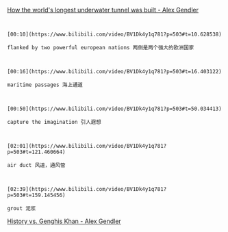 [How the world's longest underwater tunnel was built - Alex Gendler](https://www.bilibili.com/video/BV1Dk4y1q781?p=503)

```ad-note


[00:10](https://www.bilibili.com/video/BV1Dk4y1q781?p=503#t=10.628538)

flanked by two powerful european nations 两侧是两个强大的欧洲国家

```

```ad-note


[00:16](https://www.bilibili.com/video/BV1Dk4y1q781?p=503#t=16.403122)

maritime passages 海上通道

```

```ad-note


[00:50](https://www.bilibili.com/video/BV1Dk4y1q781?p=503#t=50.034413)

capture the imagination 引人遐想

```

```ad-note


[02:01](https://www.bilibili.com/video/BV1Dk4y1q781?p=503#t=121.460664)

air duct 风道，通风管

```

```ad-note


[02:39](https://www.bilibili.com/video/BV1Dk4y1q781?p=503#t=159.145456)

grout 泥浆

```

[History vs. Genghis Khan - Alex Gendler](https://www.bilibili.com/video/BV1Dk4y1q781?p=504)